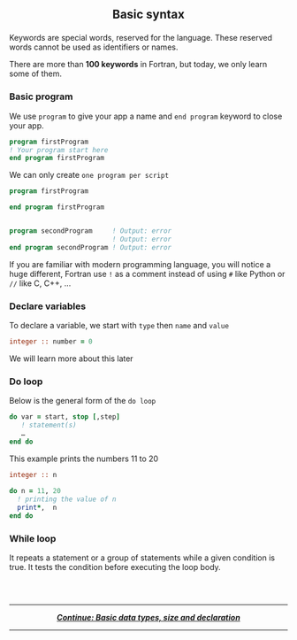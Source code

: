 ## <p align="center"> Basic syntax </p>

Keywords are special words, reserved for the language. These reserved words cannot be used as identifiers or names.

There are more than **100 keywords** in Fortran, but today, we only learn some of them.

### Basic program

We use `program` to give your app a name and `end program` keyword to close your app.

```fortran
program firstProgram
! Your program start here
end program firstProgram
```

We can only create `one program per script`

```fortran
program firstProgram

end program firstProgram


program secondProgram     ! Output: error
                          ! Output: error
end program secondProgram ! Output: error
```

If you are familiar with modern programming language, you will notice a huge different, Fortran use `!` as a comment instead of using `#` like Python or `//` like C, C++, ...

### Declare variables

To declare a variable, we start with `type` then `name` and `value`

```fortran
integer :: number = 0
```

We will learn more about this later

### Do loop

Below is the general form of the `do loop`

```fortran
do var = start, stop [,step]    
   ! statement(s)
   …
end do
```

This example prints the numbers 11 to 20
```fortran
integer :: n
   
do n = 11, 20     
  ! printing the value of n 
  print*,  n 
end do 
```

### While loop

It repeats a statement or a group of statements while a given condition is true. It tests the condition before executing the loop body.

```fortran

```

<br/>

---

<p align="center">
  <em>
    <b>
      <a href="/tutorial/data.md">
        Continue: Basic data types, size and declaration
      </a>
    </b>
  </em>
</p>

---
